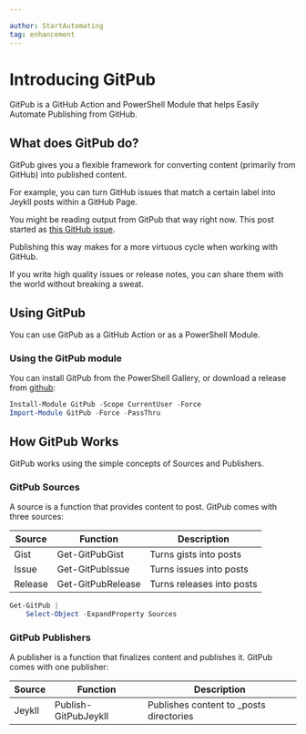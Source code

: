 ```yaml
---

author: StartAutomating
tag: enhancement
---
```

# Introducing GitPub

GitPub is a GitHub Action and PowerShell Module that helps Easily Automate Publishing from GitHub.

## What does GitPub do?

GitPub gives you a flexible framework for converting content (primarily from GitHub) into published content.

For example, you can turn GitHub issues that match a certain label into Jeykll posts within a GitHub Page.

You might be reading output from GitPub that way right now.  This post started as [this GitHub issue](https://github.com/StartAutomating/GitPub/issues/1).

Publishing this way makes for a more virtuous cycle when working with GitHub.

If you write high quality issues or release notes, you can share them with the world without breaking a sweat.

## Using GitPub

You can use GitPub as a GitHub Action or as a PowerShell Module.

### Using the GitPub module

You can install GitPub from the PowerShell Gallery, or download a release from [github](https://github.com/StartAutomating/GitPub):

~~~PowerShell
Install-Module GitPub -Scope CurrentUser -Force
Import-Module GitPub -Force -PassThru
~~~

## How GitPub Works

GitPub works using the simple concepts of Sources and Publishers.

### GitPub Sources

A source is a function that provides content to post.  GitPub comes with three sources:

|Source|Function|Description|
|-|-|-|
|Gist       | Get-GitPubGist         | Turns gists into posts      |
|Issue     | Get-GitPubIssue       | Turns issues into posts    |
|Release | Get-GitPubRelease   | Turns releases into posts |

~~~PowerShell
Get-GitPub |
    Select-Object -ExpandProperty Sources
~~~

### GitPub Publishers

A publisher is a function that finalizes content and publishes it.  GitPub comes with one publisher:

|Source|Function|Description|
|-|-|-|
|Jeykll    | Publish-GitPubJeykll | Publishes content to _posts directories    |
